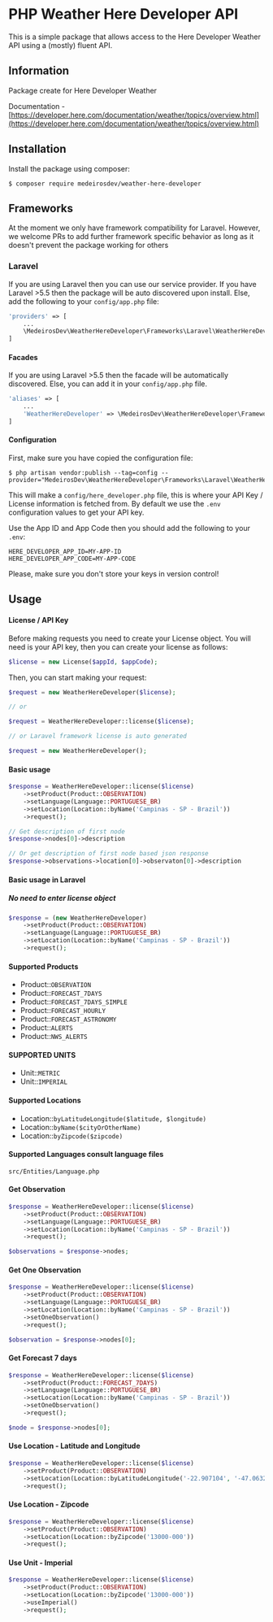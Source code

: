 # PHP Weather Here Developer API

This is a simple package that allows access to the Here Developer Weather API using a (mostly) fluent API.

## Information
Package create for Here Developer Weather

Documentation -
[https://developer.here.com/documentation/weather/topics/overview.html](https://developer.here.com/documentation/weather/topics/overview.html) 

## Installation

Install the package using composer:

```
$ composer require medeirosdev/weather-here-developer
```

## Frameworks

At the moment we only have framework compatibility for Laravel. However, we welcome PRs to add further framework
specific behavior as long as it doesn't prevent the package working for others

### Laravel

If you are using Laravel then you can use our service provider. If you have Laravel >5.5 then the package
will be auto discovered upon install. Else, add the following to your `config/app.php` file:

```php
'providers' => [
    ...
    \MedeirosDev\WeatherHereDeveloper\Frameworks\Laravel\WeatherHereDeveloperServiceProvider::class,
]
```

#### Facades

If you are using Laravel >5.5 then the facade will
be automatically discovered. Else, you can add it in your `config/app.php` file.

```php
'aliases' => [
    ...
    'WeatherHereDeveloper' => \MedeirosDev\WeatherHereDeveloper\Frameworks\Laravel\WeatherHereDeveloper::class,
]
```
#### Configuration

First, make sure you have copied the configuration file:

```
$ php artisan vendor:publish --tag=config --provider="MedeirosDev\WeatherHereDeveloper\Frameworks\Laravel\WeatherHereDeveloperServiceProvider"
```

This will make a `config/here_developer.php` file, this is where your API Key / License information is fetched from.
By default we use the `.env` configuration values to get your API key.

Use the App ID and App Code then you should add
the following to your `.env`:

```
HERE_DEVELOPER_APP_ID=MY-APP-ID
HERE_DEVELOPER_APP_CODE=MY-APP-CODE
```

Please, make sure you don't store your keys in version control!

## Usage

#### License / API Key

Before making requests you need to create your License object.
You will need is your API key, then you can create your license as follows:

```php
$license = new License($appId, $appCode);
```

Then, you can start making your request:

```php
$request = new WeatherHereDeveloper($license);

// or

$request = WeatherHereDeveloper::license($license);

// or Laravel framework license is auto generated

$request = new WeatherHereDeveloper();
```

#### Basic usage

```php
$response = WeatherHereDeveloper::license($license)
    ->setProduct(Product::OBSERVATION)
    ->setLanguage(Language::PORTUGUESE_BR)
    ->setLocation(Location::byName('Campinas - SP - Brazil'))
    ->request();

// Get description of first node  
$response->nodes[0]->description

// Or get description of first node based json response
$response->observations->location[0]->observaton[0]->description
```

#### Basic usage in Laravel
##### No need to enter license object

```php
$response = (new WeatherHereDeveloper)
    ->setProduct(Product::OBSERVATION)
    ->setLanguage(Language::PORTUGUESE_BR)
    ->setLocation(Location::byName('Campinas - SP - Brazil'))
    ->request();
```


#### Supported Products
- Product::`OBSERVATION`
- Product::`FORECAST_7DAYS`
- Product::`FORECAST_7DAYS_SIMPLE`
- Product::`FORECAST_HOURLY`
- Product::`FORECAST_ASTRONOMY`
- Product::`ALERTS`
- Product::`NWS_ALERTS`


#### SUPPORTED UNITS
- Unit::`METRIC`
- Unit::`IMPERIAL`


#### Supported Locations
- Location::`byLatitudeLongitude($latitude, $longitude)`
- Location::`byName($cityOrOtherName)`
- Location::`byZipcode($zipcode)`


#### Supported Languages consult language files
```
src/Entities/Language.php
```


#### Get Observation
```php
$response = WeatherHereDeveloper::license($license)
    ->setProduct(Product::OBSERVATION)
    ->setLanguage(Language::PORTUGUESE_BR)
    ->setLocation(Location::byName('Campinas - SP - Brazil'))
    ->request();

$observations = $response->nodes;
```

#### Get One Observation
```php
$response = WeatherHereDeveloper::license($license)
    ->setProduct(Product::OBSERVATION)
    ->setLanguage(Language::PORTUGUESE_BR)
    ->setLocation(Location::byName('Campinas - SP - Brazil'))
    ->setOneObservation()
    ->request();

$observation = $response->nodes[0];
```

#### Get Forecast 7 days
```php
$response = WeatherHereDeveloper::license($license)
    ->setProduct(Product::FORECAST_7DAYS)
    ->setLanguage(Language::PORTUGUESE_BR)
    ->setLocation(Location::byName('Campinas - SP - Brazil'))
    ->setOneObservation()
    ->request();

$node = $response->nodes[0];
```

#### Use Location - Latitude and Longitude
```php
$response = WeatherHereDeveloper::license($license)
    ->setProduct(Product::OBSERVATION)
    ->setLocation(Location::byLatitudeLongitude('-22.907104', '-47.063240'))
    ->request();
```

#### Use Location - Zipcode
```php
$response = WeatherHereDeveloper::license($license)
    ->setProduct(Product::OBSERVATION)
    ->setLocation(Location::byZipcode('13000-000'))
    ->request();
```

#### Use Unit - Imperial
```php
$response = WeatherHereDeveloper::license($license)
    ->setProduct(Product::OBSERVATION)
    ->setLocation(Location::byZipcode('13000-000'))
    ->useImperial()
    ->request();
```